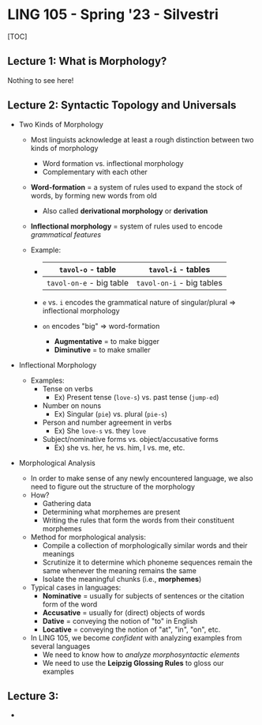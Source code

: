 # LING 105 - Spring '23 - Silvestri

[TOC]

## Lecture 1: What is Morphology?

Nothing to see here!



## Lecture 2: Syntactic Topology and Universals

- Two Kinds of Morphology

  - Most linguists acknowledge at least a rough distinction between two kinds of morphology

    - Word formation vs. inflectional morphology
    - Complementary with each other

  - **Word-formation** = a system of rules used to expand the stock of words, by forming new words from old

    - Also called **derivational morphology** or **derivation**

  - **Inflectional morphology** = system of rules used to encode *grammatical features*

  - Example:

    - |    `tavol-o` - table     |    `tavol-i` - tables     |
      | :----------------------: | :-----------------------: |
      | `tavol-on-e` - big table | `tavol-on-i` - big tables |

    - `e` vs. `i` encodes the grammatical nature of singular/plural => inflectional morphology

    - `on` encodes "big" => word-formation

      - **Augmentative** = to make bigger
      - **Diminutive** = to make smaller

- Inflectional Morphology

  - Examples:
    - Tense on verbs
      - Ex) Present tense (`love-s`) vs. past tense (`jump-ed`)
    - Number on nouns
      - Ex) Singular (`pie`) vs. plural (`pie-s`)
    - Person and number agreement in verbs
      - Ex) She `love-s` vs. they `love`
    - Subject/nominative forms vs. object/accusative forms
      - Ex) she vs. her, he vs. him, I vs. me, etc.

- Morphological Analysis

  - In order to make sense of any newly encountered language, we also need to figure out the structure of the morphology
  - How?
    - Gathering data
    - Determining what morphemes are present
    - Writing the rules that form the words from their constituent morphemes
  - Method for morphological analysis:
    - Compile a collection of morphologically similar words and their meanings
    - Scrutinize it to determine which phoneme sequences remain the same whenever the meaning remains the same
    - Isolate the meaningful chunks (i.e., **morphemes**)
  - Typical cases in languages:
    - **Nominative** = usually for subjects of sentences or the citation form of the word
    - **Accusative** = usually for (direct) objects of words
    - **Dative** = conveying the notion of "to" in English
    - **Locative** = conveying the notion of "at", "in", "on", etc.
  - In LING 105, we become *confident* with analyzing examples from several languages
    - We need to know how to *analyze morphosyntactic elements*
    - We need to use the **Leipzig Glossing Rules** to gloss our examples



## Lecture 3:

- 